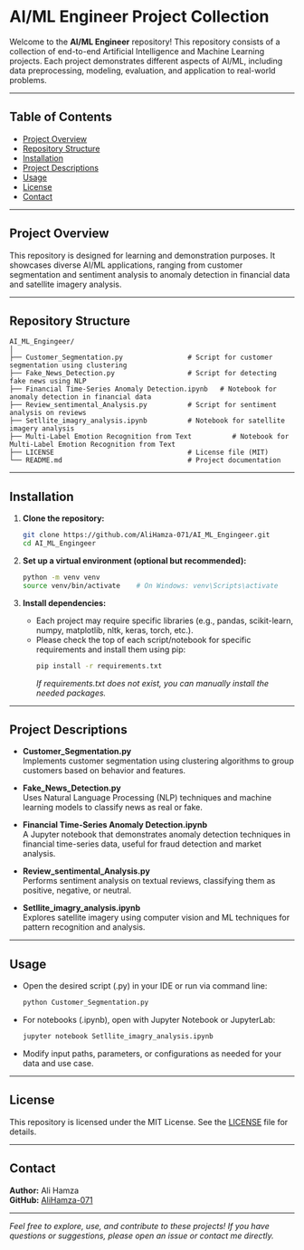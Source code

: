 # AI/ML Engineer Project Collection

Welcome to the **AI/ML Engineer** repository! This repository consists of a collection of end-to-end Artificial Intelligence and Machine Learning projects. Each project demonstrates different aspects of AI/ML, including data preprocessing, modeling, evaluation, and application to real-world problems.

---

## Table of Contents

- [Project Overview](#project-overview)
- [Repository Structure](#repository-structure)
- [Installation](#installation)
- [Project Descriptions](#project-descriptions)
- [Usage](#usage)
- [License](#license)
- [Contact](#contact)

---

## Project Overview

This repository is designed for learning and demonstration purposes. It showcases diverse AI/ML applications, ranging from customer segmentation and sentiment analysis to anomaly detection in financial data and satellite imagery analysis.

---

## Repository Structure

```
AI_ML_Engingeer/
│
├── Customer_Segmentation.py                # Script for customer segmentation using clustering
├── Fake_News_Detection.py                  # Script for detecting fake news using NLP
├── Financial Time-Series Anomaly Detection.ipynb   # Notebook for anomaly detection in financial data
├── Review_sentimental_Analysis.py          # Script for sentiment analysis on reviews
├── Setllite_imagry_analysis.ipynb          # Notebook for satellite imagery analysis
├── Multi-Label Emotion Recognition from Text          # Notebook for Multi-Label Emotion Recognition from Text
├── LICENSE                                 # License file (MIT)
└── README.md                               # Project documentation
```

---

## Installation

1. **Clone the repository:**
    ```bash
    git clone https://github.com/AliHamza-071/AI_ML_Engingeer.git
    cd AI_ML_Engingeer
    ```

2. **Set up a virtual environment (optional but recommended):**
    ```bash
    python -m venv venv
    source venv/bin/activate    # On Windows: venv\Scripts\activate
    ```

3. **Install dependencies:**
    - Each project may require specific libraries (e.g., pandas, scikit-learn, numpy, matplotlib, nltk, keras, torch, etc.).  
    - Please check the top of each script/notebook for specific requirements and install them using pip:
      ```bash
      pip install -r requirements.txt
      ```
      *If requirements.txt does not exist, you can manually install the needed packages.*

---

## Project Descriptions

- **Customer_Segmentation.py**  
  Implements customer segmentation using clustering algorithms to group customers based on behavior and features.

- **Fake_News_Detection.py**  
  Uses Natural Language Processing (NLP) techniques and machine learning models to classify news as real or fake.

- **Financial Time-Series Anomaly Detection.ipynb**  
  A Jupyter notebook that demonstrates anomaly detection techniques in financial time-series data, useful for fraud detection and market analysis.

- **Review_sentimental_Analysis.py**  
  Performs sentiment analysis on textual reviews, classifying them as positive, negative, or neutral.

- **Setllite_imagry_analysis.ipynb**  
  Explores satellite imagery using computer vision and ML techniques for pattern recognition and analysis.

---

## Usage

- Open the desired script (.py) in your IDE or run via command line:
    ```bash
    python Customer_Segmentation.py
    ```
- For notebooks (.ipynb), open with Jupyter Notebook or JupyterLab:
    ```bash
    jupyter notebook Setllite_imagry_analysis.ipynb
    ```

- Modify input paths, parameters, or configurations as needed for your data and use case.

---

## License

This repository is licensed under the MIT License. See the [LICENSE](LICENSE) file for details.

---

## Contact

**Author:** Ali Hamza  
**GitHub:** [AliHamza-071](https://github.com/AliHamza-071)

---

*Feel free to explore, use, and contribute to these projects! If you have questions or suggestions, please open an issue or contact me directly.*
